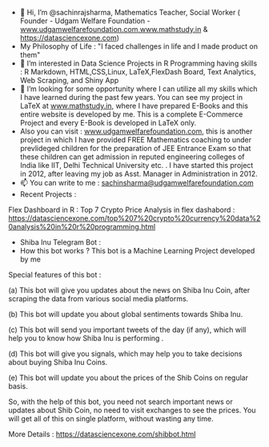 - 👋 Hi, I’m @sachinrajsharma, Mathematics Teacher, Social Worker ( Founder - Udgam Welfare Foundation - www.udgamwelfarefoundation.com,www.mathstudy.in & https://datasciencexone.com) 
- My Philosophy of Life : "I faced challenges in life and I made product on them"
- 👀 I’m interested in Data Science Projects in R Programming having skills :  R Markdown, HTML,CSS,Linux, LaTeX,FlexDash Board, Text Analytics, Web Scraping, and Shiny App
- 🌱 I’m looking for some opportunity where I can utilize all my skills which I have learned during the past few years. You can see my project in LaTeX at www.mathstudy.in, where I have prepared E-Books and this entire website is developed by me. This is a complete E-Commerce Project and every E-Book is  developed in LaTeX  only. 
- Also you can visit : www.udgamwelfarefoundation.com, this is another project in which I have provided FREE Mathematics coaching to under prevlideged children for the preparation of JEE Entrance Exam so that these children can get admission in reputed engineering colleges of India like IIT, Delhi Technical University etc. . I have started this project in 2012, after leaving my job as Asst. Manager in Administration in 2012.  
- 📫 You can write to me : sachinsharma@udgamwelfarefoundation.com
- Recent Projects :

Flex Dashboard in R : Top 7 Crypto Price Analysis in flex dashabord : https://datasciencexone.com/top%207%20crypto%20currency%20data%20analysis%20in%20r%20programming.html

- Shiba Inu Telegram Bot : 
- How this bot works ?
This bot is a Machine Learning Project developed by me

Special features of this bot :

(a) This bot will give you updates about the news on Shiba Inu Coin, after scraping the data from various social media platforms.

(b) This bot will update you about global sentiments towards Shiba Inu.

(c) This bot will send you important tweets of the day (if any), which will help you to know how Shiba Inu is performing .

(d) This bot will give you signals, which may help you to take decisions about buying Shiba Inu Coins.

(e) This bot will update you about the prices of the Shib Coins on regular basis.

So, with the help of this bot, you need not search important news or updates about Shib Coin, no need to visit exchanges to see the prices. You will get all of this on single platform, without wasting any time.

More Details : https://datasciencexone.com/shibbot.html
<!---
sachinrajsharma/sachinrajsharma is a ✨ special ✨ repository because its `README.md` (this file) appears on your GitHub profile.
You can click the Preview link to take a look at your changes.
--->
